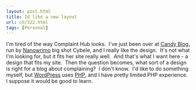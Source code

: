 ```yaml
---
layout: post.html
title: Id like a new layout
url: ch/322.html
tags: [Personal]
---
```

I'm tired of the way Complaint Hub looks.  I've just been over at [Candy Blog](http://www.typetive.com/candyblog/), run by [Nanowrimo](http://www.nanowrimo.org) big shot Cybele, and I really like the design.  It's not what I'm looking for, but it fits her site really well.  And that's what I want here - a design that fits my site.  Then the question becomes, what sort of a design is right for a blog about complaining?  I don't know.  I'd like to do something myself, but [WordPress](http://www.wordpress.org) uses [PHP](http://www.php.net), and I have pretty limited PHP experience.  I suppose it would be good to learn.
